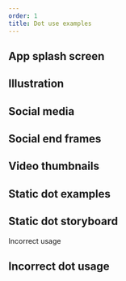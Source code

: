 ```yaml
---
order: 1
title: Dot use examples
---
```


## App splash screen

## Illustration

## Social media

## Social end frames

## Video thumbnails

## Static dot examples

## Static dot storyboard

Incorrect usage

## Incorrect dot usage
